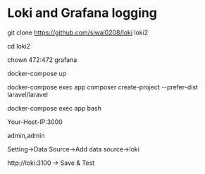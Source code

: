 # Loki and Grafana logging

git clone https://github.com/siwai0208/loki loki2

cd loki2

chown 472:472 grafana

docker-compose up 

docker-compose exec app composer create-project --prefer-dist laravel/laravel

docker-compose exec app bash

Your-Host-IP:3000

admin,admin

Setting->Data Source->Add data source->loki

http://loki:3100 -> Save & Test
